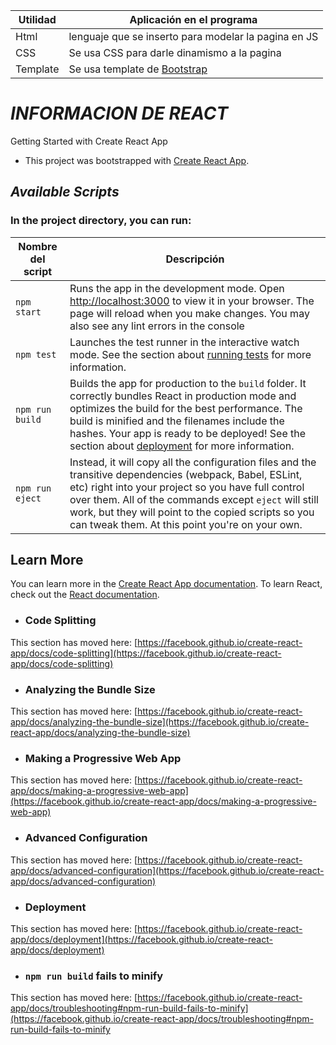 |Utilidad|Aplicación en el programa|
|---|---|
|Html|lenguaje que se inserto para modelar la pagina en JS|
|CSS|Se usa CSS para darle dinamismo a la pagina|
|Template|Se usa template de [Bootstrap](https://getbootstrap.com)|

# *INFORMACION DE REACT*
Getting Started with Create React App 
* This project was bootstrapped with [Create React App](https://github.com/facebook/create-react-app).


## *Available Scripts*
### In the project directory, you can run:
|Nombre del script|Descripción|
|---|---|
|`npm start`|Runs the app in the development mode. Open [http://localhost:3000](http://localhost:3000) to view it in your browser. The page will reload when you make changes. You may also see any lint errors in the console|
|`npm test`|Launches the test runner in the interactive watch mode. See the section about [running tests](https://facebook.github.io/create-react-app/docs/running-tests) for more information.|
|`npm run build`|Builds the app for production to the `build` folder. It correctly bundles React in production mode and optimizes the build for the best performance. The build is minified and the filenames include the hashes. Your app is ready to be deployed! See the section about [deployment](https://facebook.github.io/create-react-app/docs/deployment) for more information.|
|`npm run eject`|Instead, it will copy all the configuration files and the transitive dependencies (webpack, Babel, ESLint, etc) right into your project so you have full control over them. All of the commands except `eject` will still work, but they will point to the copied scripts so you can tweak them. At this point you're on your own.|

## Learn More
You can learn more in the [Create React App documentation](https://facebook.github.io/create-react-app/docs/getting-started).
To learn React, check out the [React documentation](https://reactjs.org/).

* ### Code Splitting
This section has moved here: [https://facebook.github.io/create-react-app/docs/code-splitting](https://facebook.github.io/create-react-app/docs/code-splitting)

* ### Analyzing the Bundle Size
This section has moved here: [https://facebook.github.io/create-react-app/docs/analyzing-the-bundle-size](https://facebook.github.io/create-react-app/docs/analyzing-the-bundle-size)

* ### Making a Progressive Web App
This section has moved here: [https://facebook.github.io/create-react-app/docs/making-a-progressive-web-app](https://facebook.github.io/create-react-app/docs/making-a-progressive-web-app)

* ### Advanced Configuration
This section has moved here: [https://facebook.github.io/create-react-app/docs/advanced-configuration](https://facebook.github.io/create-react-app/docs/advanced-configuration)

* ### Deployment
This section has moved here: [https://facebook.github.io/create-react-app/docs/deployment](https://facebook.github.io/create-react-app/docs/deployment)

* ### `npm run build` fails to minify

This section has moved here: [https://facebook.github.io/create-react-app/docs/troubleshooting#npm-run-build-fails-to-minify](https://facebook.github.io/create-react-app/docs/troubleshooting#npm-run-build-fails-to-minify